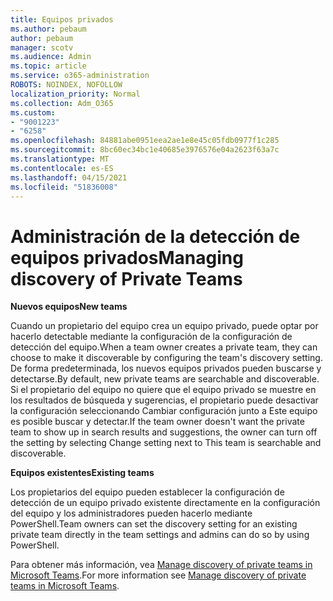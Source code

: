 ```yaml
---
title: Equipos privados
ms.author: pebaum
author: pebaum
manager: scotv
ms.audience: Admin
ms.topic: article
ms.service: o365-administration
ROBOTS: NOINDEX, NOFOLLOW
localization_priority: Normal
ms.collection: Adm_O365
ms.custom:
- "9001223"
- "6258"
ms.openlocfilehash: 84881abe0951eea2ae1e8e45c05fdb0977f1c285
ms.sourcegitcommit: 8bc60ec34bc1e40685e3976576e04a2623f63a7c
ms.translationtype: MT
ms.contentlocale: es-ES
ms.lasthandoff: 04/15/2021
ms.locfileid: "51836008"
---
```

# <a name="managing-discovery-of-private-teams"></a><span data-ttu-id="d2ee4-102">Administración de la detección de equipos privados</span><span class="sxs-lookup"><span data-stu-id="d2ee4-102">Managing discovery of Private Teams</span></span>

<span data-ttu-id="d2ee4-103">**Nuevos equipos**</span><span class="sxs-lookup"><span data-stu-id="d2ee4-103">**New teams**</span></span>

<span data-ttu-id="d2ee4-104">Cuando un propietario del equipo crea un equipo privado, puede optar por hacerlo detectable mediante la configuración de la configuración de detección del equipo.</span><span class="sxs-lookup"><span data-stu-id="d2ee4-104">When a team owner creates a private team, they can choose to make it discoverable by configuring the team's discovery setting.</span></span> <span data-ttu-id="d2ee4-105">De forma predeterminada, los nuevos equipos privados pueden buscarse y detectarse.</span><span class="sxs-lookup"><span data-stu-id="d2ee4-105">By default, new private teams are searchable and discoverable.</span></span> <span data-ttu-id="d2ee4-106">Si el propietario del equipo no quiere que el equipo privado se muestre en los resultados de búsqueda y sugerencias, el propietario puede desactivar la configuración seleccionando Cambiar configuración junto a Este equipo es posible buscar y detectar.</span><span class="sxs-lookup"><span data-stu-id="d2ee4-106">If the team owner doesn't want the private team to show up in search results and suggestions, the owner can turn off the setting by selecting Change setting next to This team is searchable and discoverable.</span></span>  

<span data-ttu-id="d2ee4-107">**Equipos existentes**</span><span class="sxs-lookup"><span data-stu-id="d2ee4-107">**Existing teams**</span></span>

<span data-ttu-id="d2ee4-108">Los propietarios del equipo pueden establecer la configuración de detección de un equipo privado existente directamente en la configuración del equipo y los administradores pueden hacerlo mediante PowerShell.</span><span class="sxs-lookup"><span data-stu-id="d2ee4-108">Team owners can set the discovery setting for an existing private team directly in the team settings and admins can do so by using PowerShell.</span></span>  

<span data-ttu-id="d2ee4-109">Para obtener más información, vea  [Manage discovery of private teams in Microsoft Teams](https://docs.microsoft.com/microsoftteams/manage-discovery-of-private-teams).</span><span class="sxs-lookup"><span data-stu-id="d2ee4-109">For more information see  [Manage discovery of private teams in Microsoft Teams](https://docs.microsoft.com/microsoftteams/manage-discovery-of-private-teams).</span></span>
